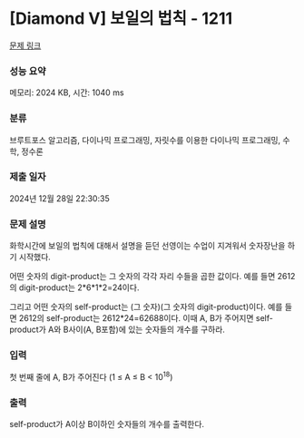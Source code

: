# [Diamond V] 보일의 법칙 - 1211 

[문제 링크](https://www.acmicpc.net/problem/1211) 

### 성능 요약

메모리: 2024 KB, 시간: 1040 ms

### 분류

브루트포스 알고리즘, 다이나믹 프로그래밍, 자릿수를 이용한 다이나믹 프로그래밍, 수학, 정수론

### 제출 일자

2024년 12월 28일 22:30:35

### 문제 설명

<p>화학시간에 보일의 법칙에 대해서 설명을 듣던 선영이는 수업이 지겨워서 숫자장난을 하기 시작했다.</p>

<p>어떤 숫자의 digit-product는 그 숫자의 각각 자리 수들을 곱한 값이다. 예를 들면 2612의 digit-product는 2*6*1*2=24이다.</p>

<p>그리고 어떤 숫자의 self-product는 (그 숫자)(그 숫자의 digit-product)이다. 예를 들면 2612의 self-product는 2612*24=62688이다. 이때 A, B가 주어지면 self-product가 A와 B사이(A, B포함)에 있는 숫자들의 개수를 구하라.</p>

### 입력 

 <p>첫 번째 줄에 A, B가 주어진다 (1 ≤ A ≤ B < 10<sup>18</sup>)</p>

### 출력 

 <p>self-product가 A이상 B이하인 숫자들의 개수를 출력한다.</p>

